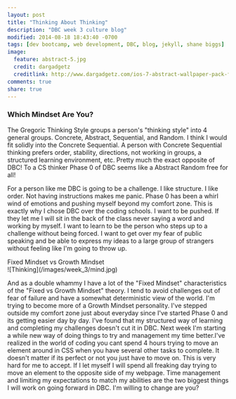 ```yaml
---
layout: post
title: "Thinking About Thinking"
description: "DBC week 3 culture blog"
modified: 2014-08-18 18:43:40 -0700
tags: [dev bootcamp, web development, DBC, blog, jekyll, shane biggs]
image:
  feature: abstract-5.jpg
  credit: dargadgetz
  creditlink: http://www.dargadgetz.com/ios-7-abstract-wallpaper-pack-for-iphone-5-and-ipod-touch-retina/ 
comments: true
share: true
---
```


### Which Mindset Are You?

The Gregoric Thinking Style groups a person's "thinking style" into 4 general groups. Concrete, Abstract, Sequential, and Random. I think I would fit solidly into the Concrete Sequential. A person with Concrete Sequential thinking prefers order, stability, directions, not working in groups, a structured learning environment, etc. Pretty much the exact opposite of DBC! To a CS thinker Phase 0 of DBC seems like a Abstract Random free for all!

For a person like me DBC is going to be a challenge. I like structure. I like order. Not having instructions makes me panic. Phase 0 has been a whirl wind of emotions and pushing myself beyond my comfort zone. This is exactly why I chose DBC over the coding schools. I want to be pushed. If they let me I will sit in the back of the class never saying a word and working by myself. I want to learn to be the person who steps up to a challenge without being forced. I want to get over my fear of public speaking and be able to express my ideas to a large group of strangers without feeling like I'm going to throw up.

<figcaption>Fixed Mindset vs Growth Mindset</figcaption> 
![Thinking](/images/week_3/mind.jpg)

And as a double whammy I have a lot of the "Fixed Mindset" characteristics of the "Fixed vs Growth Mindset" theory. I tend to avoid challenges out of fear of failure and have a somewhat deterministic view of the world. I'm trying to become more of a Growth Mindset personality. I've stepped outside my comfort zone just about everyday since I've started Phase 0 and its getting easier day by day. I've found that my structured way of learning and completing my challenges doesn't cut it in DBC. Next week I'm starting a while new way of doing things to try and management my time better.I've realized in the world of coding you cant spend 4 hours trying to move an element around in CSS when you have several other tasks to complete. It doesn't matter if its perfect or not you just have to move on. This is very hard for me to accept. If I let myself I will spend all freaking day trying to move an element to the opposite side of my webpage. Time management and limiting my expectations to match my abilities are the two biggest things I will work on going forward in DBC. I'm willing to change are you?







